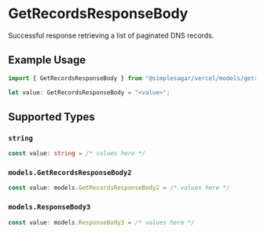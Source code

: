 # GetRecordsResponseBody

Successful response retrieving a list of paginated DNS records.

## Example Usage

```typescript
import { GetRecordsResponseBody } from "@simplesagar/vercel/models/getrecordsop.js";

let value: GetRecordsResponseBody = "<value>";
```

## Supported Types

### `string`

```typescript
const value: string = /* values here */
```

### `models.GetRecordsResponseBody2`

```typescript
const value: models.GetRecordsResponseBody2 = /* values here */
```

### `models.ResponseBody3`

```typescript
const value: models.ResponseBody3 = /* values here */
```

